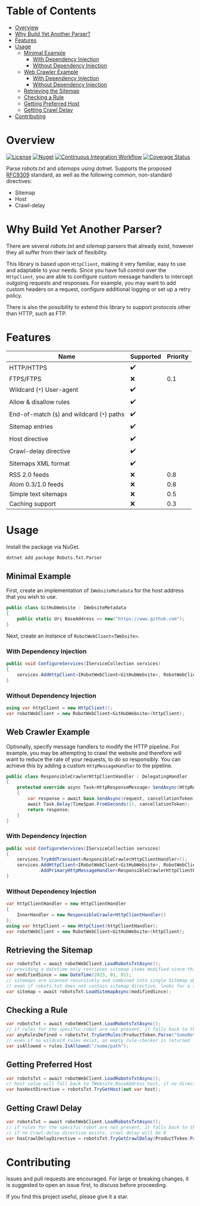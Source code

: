 Table of Contents
===

- [Overview](#overview)
- [Why Build Yet Another Parser?](#why-build-yet-another-parser)
- [Features](#features)
- [Usage](#usage)
  - [Minimal Example](#minimal-example)
    - [With Dependency Injection](#with-dependency-injection)
    - [Without Dependency Injection](#without-dependency-injection)
  - [Web Crawler Example](#web-crawler-example)
    - [With Dependency Injection](#with-dependency-injection-1)
    - [Without Dependency Injection](#without-dependency-injection-1)
  - [Retrieving the Sitemap](#retrieving-the-sitemap)
  - [Checking a Rule](#checking-a-rule)
  - [Getting Preferred Host](#getting-preferred-host)
  - [Getting Crawl Delay](#getting-crawl-delay)
- [Contributing](#contributing)
    
# Overview

[![License](https://img.shields.io/github/license/drmathias/robots)](https://github.com/drmathias/robots/blob/main/LICENSE) [![Nuget](https://img.shields.io/nuget/v/Robots.Txt.Parser)](https://www.nuget.org/packages/Robots.Txt.Parser/) [![Continuous Integration Workflow](https://github.com/drmathias/robots/actions/workflows/ci.yml/badge.svg)](https://github.com/drmathias/robots/actions/workflows/ci.yml) [![Coverage Status](https://coveralls.io/repos/github/drmathias/robots/badge.svg?branch=main)](https://coveralls.io/github/drmathias/robots?branch=main)


Parse _robots.txt_ and _sitemaps_ using dotnet.
Supports the proposed [RFC9309](https://datatracker.ietf.org/doc/html/rfc9309) standard, as well as the following common, non-standard directives:

- Sitemap
- Host
- Crawl-delay

# Why Build Yet Another Parser?

There are several _robots.txt_ and _sitemap_ parsers that already exist, however they all suffer from their lack of flexibility.

This library is based upon `HttpClient`, making it very familiar, easy to use and adaptable to your needs. Since you have full control over the `HttpClient`, you are able to configure custom message handlers to intercept outgoing requests and responses. For example, you may want to add custom headers on a request, configure additional logging or set up a retry policy.

There is also the possibility to extend this library to support protocols other than HTTP, such as FTP.

# Features

| Name | Supported | Priority |
|------|-----------|---------|
| HTTP/HTTPS | ✔️ | |
| FTPS/FTPS | ❌ | 0.1 |
| Wildcard (`*`) User-agent | ✔️ | |
| Allow & disallow rules | ✔️ | |
| End-of-match (`$`) and wildcard (`*`) paths | ✔️ | |
| Sitemap entries | ✔️ | |
| Host directive | ✔️ | |
| Crawl-delay directive | ✔️ | |
| Sitemaps XML format | ✔️ | |
| RSS 2.0 feeds | ❌ | 0.8 |
| Atom 0.3/1.0 feeds | ❌ | 0.8 |
| Simple text sitemaps | ❌ | 0.5 |
| Caching support | ❌ | 0.3 |

# Usage

Install the package via NuGet.

```sh
dotnet add package Robots.Txt.Parser
```

## Minimal Example

First, create an implementation of `IWebsiteMetadata` for the host address that you wish to use.

```csharp
public class GitHubWebsite : IWebsiteMetadata
{
    public static Uri BaseAddress => new("https://www.github.com");
}
```

Next, create an instance of `RobotWebClient<TWebsite>`.

### With Dependency Injection

```csharp
public void ConfigureServices(IServiceCollection services)
{
    services.AddHttpClient<IRobotWebClient<GitHubWebsite>, RobotWebClient<GitHubWebsite>>();
}
```

### Without Dependency Injection

```csharp
using var httpClient = new HttpClient();
var robotWebClient = new RobotWebClient<GitHubWebsite>(httpClient);
```

## Web Crawler Example

Optionally, specify message handlers to modify the HTTP pipeline. For example, you may be attempting to crawl the website and therefore will want to reduce the rate of your requests, to do so responsibly. You can achieve this by adding a custom `HttpMessageHandler` to the pipeline.

```csharp
public class ResponsibleCrawlerHttpClientHandler : DelegatingHandler
{
    protected override async Task<HttpResponseMessage> SendAsync(HttpRequestMessage request, CancellationToken cancellationToken)
    {
        var response = await base.SendAsync(request, cancellationToken);
        await Task.Delay(TimeSpan.FromSeconds(1), cancellationToken);
        return response;
    }
}
```

### With Dependency Injection

```csharp
public void ConfigureServices(IServiceCollection services)
{
    services.TryAddTransient<ResponsibleCrawlerHttpClientHandler>();
    services.AddHttpClient<IRobotWebClient<GitHubWebsite>, RobotWebClient<GitHubWebsite>>()
            .AddPrimaryHttpMessageHandler<ResponsibleCrawlerHttpClientHandler>();
}
```

### Without Dependency Injection

```csharp
var httpClientHandler = new HttpClientHandler
{
    InnerHandler = new ResponsibleCrawlerHttpClientHandler()
};
using var httpClient = new HttpClient(httpClientHandler);
var robotWebClient = new RobotWebClient<GitHubWebsite>(httpClient);
```

## Retrieving the Sitemap

```csharp
var robotsTxt = await robotWebClient.LoadRobotsTxtAsync();
// providing a datetime only retrieves sitemap items modified since this datetime
var modifiedSince = new DateTime(2023, 01, 01);
// sitemaps are scanned recursively and combined into single Sitemap object
// even if robots.txt does not contain sitemap directive, looks for a sitemap at {TWebsite.BaseAddress}/sitemap.xml
var sitemap = await robotsTxt.LoadSitemapAsync(modifiedSince);
```

## Checking a Rule

```csharp
var robotsTxt = await robotWebClient.LoadRobotsTxtAsync();
// if rules for the specific robot are not present, it falls back to the wildcard *
var anyRulesDefined = robotsTxt.TryGetRules(ProductToken.Parse("SomeBot"), out var rules);
// even if no wildcard rules exist, an empty rule-checker is returned
var isAllowed = rules.IsAllowed("/some/path");
```

## Getting Preferred Host

```csharp
var robotsTxt = await robotWebClient.LoadRobotsTxtAsync();
// host value will fall back to TWebsite.BaseAddress host, if no directive exists
var hasHostDirective = robotsTxt.TryGetHost(out var host);
```

## Getting Crawl Delay

```csharp
var robotsTxt = await robotWebClient.LoadRobotsTxtAsync();
// if rules for the specific robot are not present, it falls back to the wildcard *
// if no Crawl-delay directive exists, crawl delay will be 0
var hasCrawlDelayDirective = robotsTxt.TryGetCrawlDelay(ProductToken.Parse("SomeBot"), out var crawlDelay);
```

# Contributing

Issues and pull requests are encouraged. For large or breaking changes, it is suggested to open an issue first, to discuss before proceeding.

If you find this project useful, please give it a star.